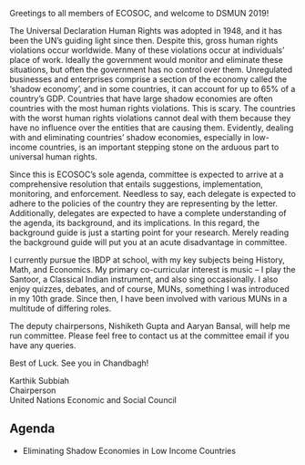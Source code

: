 Greetings to all members of ECOSOC, and welcome to DSMUN 2019!

The Universal Declaration Human Rights was adopted in 1948, and it has been the UN’s guiding light since then. Despite this, gross human rights violations occur worldwide. Many of these violations occur at individuals’ place of work. Ideally the government would monitor and eliminate these situations, but often the government has no control over them. Unregulated businesses and enterprises comprise a section of the economy called the ‘shadow economy’, and in some countries, it can account for up to 65% of a country’s GDP. Countries that have large shadow economies are often countries with the most human rights violations. This is scary. The countries with the worst human rights violations cannot deal with them because they have no influence over the entities that are causing them. Evidently, dealing with and eliminating countries’ shadow economies, especially in low-income countries, is an important stepping stone on the arduous part to universal human rights.

Since this is ECOSOC’s sole agenda, committee is expected to arrive at a comprehensive resolution that entails suggestions, implementation, monitoring, and enforcement. Needless to say, each delegate is expected to adhere to the policies of the country they are representing by the letter. Additionally, delegates are expected to have a complete understanding of the agenda, its background, and its implications. In this regard, the background guide is just a starting point for your research. Merely reading the background guide will put you at an acute disadvantage in committee.

I currently pursue the IBDP at school, with my key subjects being History, Math, and Economics. My primary co-curricular interest is music – I play the Santoor, a Classical Indian instrument, and also sing occasionally. I also enjoy quizzes, debates, and of course, MUNs, something I was introduced in my 10th grade. Since then, I have been involved with various MUNs in a multitude of differing roles.

The deputy chairpersons, Nishiketh Gupta and Aaryan Bansal, will help me run committee. Please feel free to contact us at the committee email if you have any queries.

Best of Luck. See you in Chandbagh!

Karthik Subbiah  
Chairperson  
United Nations Economic and Social Council

## Agenda

- Eliminating Shadow Economies in Low Income Countries
